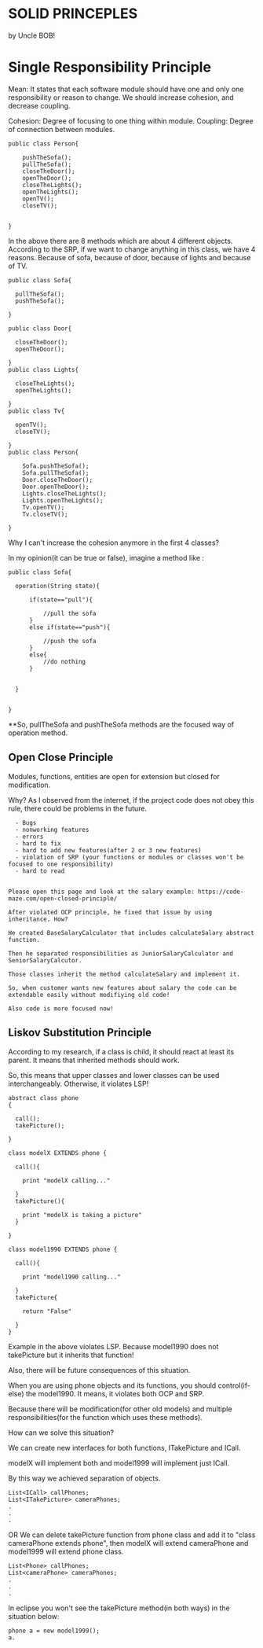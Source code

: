 # SOLID PRINCEPLES

by Uncle BOB!


# Single Responsibility Principle
  Mean: It states that each software module should have one and only one responsibility or reason to change. We should increase cohesion, and decrease coupling.
  
  Cohesion: Degree of focusing to one thing within module.
  Coupling: Degree of connection between modules.
```
public class Person{

    pushTheSofa();
    pullTheSofa();
    closeTheDoor();
    openTheDoor();
    closeTheLights();
    openTheLights();
    openTV();
    closeTV();
    

}
```
In the above there are 8 methods which are about 4 different objects. According to the SRP, if we want to change anything in this class, we have 4 reasons. Because of sofa, because of door, because of lights and because of TV.
```
public class Sofa{

  pullTheSofa(); 
  pushTheSofa();
  
}

public class Door{

  closeTheDoor();
  openTheDoor();
  
}
public class Lights{

  closeTheLights();
  openTheLights();
  
}
public class Tv{

  openTV();
  closeTV();
  
}
public class Person{
  
    Sofa.pushTheSofa();
    Sofa.pullTheSofa();
    Door.closeTheDoor();
    Door.openTheDoor();
    Lights.closeTheLights();
    Lights.openTheLights();
    Tv.openTV();
    Tv.closeTV();
  
}
```

Why I can't increase the cohesion anymore in the first 4 classes?
  
  In my opinion(it can be true or false), imagine a method like :
  
  ```
  public class Sofa{
  
    operation(String state){
    
        if(state=="pull"){
        
            //pull the sofa
        }
        else if(state=="push"){
        
            //push the sofa
        }
        else{
            //do nothing
        }
    
    
    }
  
  
  }
  ```
  **So, pullTheSofa and pushTheSofa methods are the focused way of operation method.
  
  ## Open Close Principle
  
  Modules, functions, entities are open for extension but closed for modification.
  
  Why?
  As I observed from the internet, if the project code does not obey this rule, there could be problems in the future.
  ```
    - Bugs
    - nonworking features
    - errors
    - hard to fix
    - hard to add new features(after 2 or 3 new features)
    - violation of SRP (your functions or modules or classes won't be focused to one responsibility)
    - hard to read
    
 
  Please open this page and look at the salary example: https://code-maze.com/open-closed-principle/
  
  After violated OCP principle, he fixed that issue by using inheritance. How?
  
  He created BaseSalaryCalculator that includes calculateSalary abstract function.
  
  Then he separated responsibilities as JuniorSalaryCalculator and SeniorSalaryCalcutor.
  
  Those classes inherit the method calculateSalary and implement it.
  
  So, when customer wants new features about salary the code can be extendable easily without modifiying old code!
  
  Also code is more focused now!
  
  ```
  
  ## Liskov Substitution Principle
  
  According to my research, if a class is child, it should react at least its parent. It means that inherited methods should work.
  
  So, this means that upper classes and lower classes can be used interchangeably. Otherwise, it violates LSP!
  
  ```
  abstract class phone
  {
  
    call();
    takePicture();
  
  }
  
  class modelX EXTENDS phone {
  
    call(){
      
      print "modelX calling..."
    
    }
    takePicture(){
    
      print "modelX is taking a picture"
    }
  
  }
  
  class model1990 EXTENDS phone {
  
    call(){
    
      print "model1990 calling..."
      
    }
    takePicture{
    
      return "False"
    
    }
  }
  
  ```
  Example in the above violates LSP. Because model1990 does not takePicture but it inherits that function!
  
  Also, there will be future consequences of this situation.
  
  When you are using phone objects and its functions, you should control(if-else) the model1990. It means, it violates both OCP and SRP.
  
  Because there will be modification(for other old models) and multiple responsibilities(for the function which uses these methods).
  
  How can we solve this situation?
  
  We can create new interfaces for both functions, ITakePicture and ICall.
  
  modelX will implement both and model1999 will implement just ICall.
  
  By this way we achieved separation of objects.
  
  ```
  List<ICall> callPhones;
  List<ITakePicture> cameraPhones;
  .
  .
  .
  ```
  
  OR
  We can delete takePicture function from phone class and add it to "class cameraPhone extends phone", then modelX will extend             cameraPhone and model1999 will extend phone class.
  
  ```
  List<Phone> callPhones;
  List<cameraPhone> cameraPhones;
  .
  .
  .
  ```
  In eclipse you won't see the takePicture method(in both ways) in the situation below: 
  ```
  phone a = new model1999();
  a.
  ```
  
  
  

